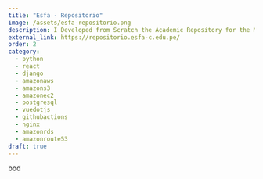 ```yaml
---
title: "Esfa - Repositorio"
image: /assets/esfa-repositorio.png
description: I Developed from Scratch the Academic Repository for the Music University.
external_link: https://repositorio.esfa-c.edu.pe/
order: 2
category:
  - python
  - react
  - django
  - amazonaws
  - amazons3
  - amazonec2
  - postgresql
  - vuedotjs
  - githubactions
  - nginx
  - amazonrds
  - amazonroute53
draft: true
---
```


bod

